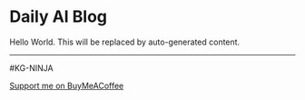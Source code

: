 # Daily AI Blog

Hello World. This will be replaced by auto-generated content.

---

#KG-NINJA

[Support me on BuyMeACoffee](https://buymeacoffee.com/kgninja)
